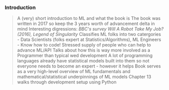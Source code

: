 ### Introduction
> A (very) short introduction to ML and what the book is
> The book was written in 2017 so keep the 3 years worth of advancement delta in mind
> Interesting digressions: _BBC's survey Will A Robot Take My Job? (2016), Legend of Singularity_
> Classifies ML folks into two catergories - Data Scientists (folks expert at Statistics/Algorithms), ML Engineers - Know how to code!
> Stressed supply of people who can help to advance ML/API
> Talks about how this is way more involved as a Programmer than typical wed development
> A lot of programming languages already have statistical models built into them so not everyone needs to become an expert - however it helps
> Book serves as a very high-level overview of ML fundamentals and mathematical/statistical underpinnings of ML models
> Chapter 13 walks through development setup using Python